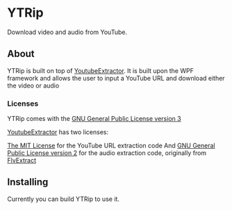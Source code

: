 # YTRip
Download video and audio from YouTube.

## About
YTRip is built on top of [YoutubeExtractor](https://github.com/flagbug/YoutubeExtractor). It is built upon the WPF framework and allows the user to input a YouTube URL and download either the video or audio

### Licenses
YTRip comes with the [GNU General Public License version 3](https://opensource.org/licenses/GPL-3.0)

[YoutubeExtractor](https://github.com/flagbug/YoutubeExtractor) has two licenses:

[The MIT License](https://opensource.org/licenses/MIT) for the YouTube URL extraction code
And
[GNU General Public License version 2](https://opensource.org/licenses/GPL-2.0) for the audio extraction code, originally from [FlvExtract](http://moitah.net)

## Installing
Currently you can build YTRip to use it.
